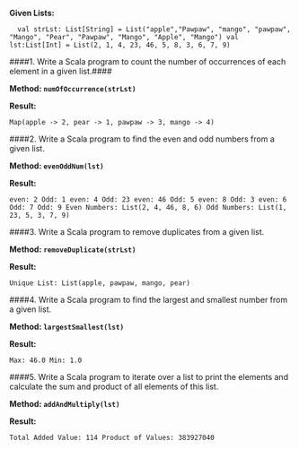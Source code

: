 **Given Lists:**

``  val strLst: List[String] = List("apple","Pawpaw", "mango", "pawpaw", "Mango", "Pear", "Pawpaw", "Mango", "Apple", "Mango")
val lst:List[Int] = List(2, 1, 4, 23, 46, 5, 8, 3, 6, 7, 9)``

####1. Write a Scala program to count the number of occurrences of each element in a given list.####

**Method: ``numOfOccurrence(strLst)``**

**Result:**

``
Map(apple -> 2, pear -> 1, pawpaw -> 3, mango -> 4)
``

####2. Write a Scala program to find the even and odd numbers from a given list.

**Method: ``evenOddNum(lst)``**

**Result:**

``
even: 2
Odd: 1
even: 4
Odd: 23
even: 46
Odd: 5
even: 8
Odd: 3
even: 6
Odd: 7
Odd: 9
Even Numbers: List(2, 4, 46, 8, 6)
Odd Numbers: List(1, 23, 5, 3, 7, 9)
``


####3. Write a Scala program to remove duplicates from a given list.

**Method: ``removeDuplicate(strLst)``**

**Result:**

``
Unique List: List(apple, pawpaw, mango, pear)
``

####4. Write a Scala program to find the largest and smallest number from a given list.

**Method: ``largestSmallest(lst)``**

**Result:**

``Max: 46.0
Min: 1.0``

####5. Write a Scala program to iterate over a list to print the elements and calculate the sum and product of all elements of this list.

**Method: ``addAndMultiply(lst)``**

**Result:**

``Total Added Value: 114
Product of Values: 383927040``